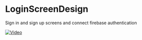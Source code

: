 # LoginScreenDesign

Sign in and sign up screens and connect firebase authentication

[![Video](https://img.youtube.com/vi/StTqXEQ2l-Y/0.jpg)](https://www.youtube.com/watch?v=HDqjqIr5cFY "SignUp & SignIn")



